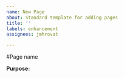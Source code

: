 ```yaml
---
name: New Page
about: Standard template for adding pages
title: ''
labels: enhancement
assignees: jmhrovat

---
```


#Page name

**Purpose:**
